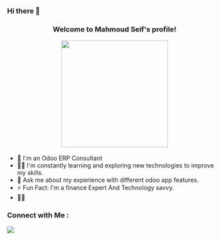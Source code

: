 ### Hi there 👋

<!--
**Mahmoudbnseif/mahmoudbnseif** is a ✨ _special_ ✨ repository because its `README.md` (this file) appears on your GitHub profile.

-->



<h3 align="center">
  
  Welcome to Mahmoud Seif's profile!
  
  <img src="https://odoocdn.com/openerp_website/static/src/img/assets/png/odoo_logo_inverted.png" width="250">
</h3>



- 🏢 I'm an Odoo ERP Consultant 
- 👨‍💻 I'm constantly learning and exploring new technologies to improve my skills.
- 💬 Ask me about my experience with different odoo app features.
- ⚡ Fun Fact: I'm a finance Expert And  Technology savvy. 
- 👨‍💻 


### Connect with Me :

<a href="https://www.linkedin.com/in/mahmoudbnseif " target="_blank"><img src="https://img.shields.io/badge/-Mahmoud%20Seif-0077B5?style=for-the-badge&logo=Linkedin&logoColor=white"/></a>









